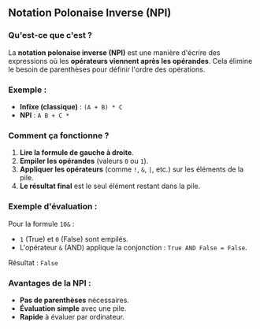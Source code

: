 ## Notation Polonaise Inverse (NPI)

### Qu'est-ce que c'est ?
La **notation polonaise inverse (NPI)** est une manière d'écrire des expressions où les **opérateurs viennent après les opérandes**. Cela élimine le besoin de parenthèses pour définir l'ordre des opérations.

### Exemple :
- **Infixe (classique)** : `(A + B) * C`
- **NPI** : `A B + C *`

### Comment ça fonctionne ?
1. **Lire la formule de gauche à droite**.
2. **Empiler les opérandes** (valeurs `0` ou `1`).
3. **Appliquer les opérateurs** (comme `!`, `&`, `|`, etc.) sur les éléments de la pile.
4. **Le résultat final** est le seul élément restant dans la pile.

### Exemple d'évaluation :
Pour la formule `10&` :
- `1` (True) et `0` (False) sont empilés.
- L'opérateur `&` (AND) applique la conjonction : `True AND False = False`.

Résultat : `False`

### Avantages de la NPI :
- **Pas de parenthèses** nécessaires.
- **Évaluation simple** avec une pile.
- **Rapide** à évaluer par ordinateur.
